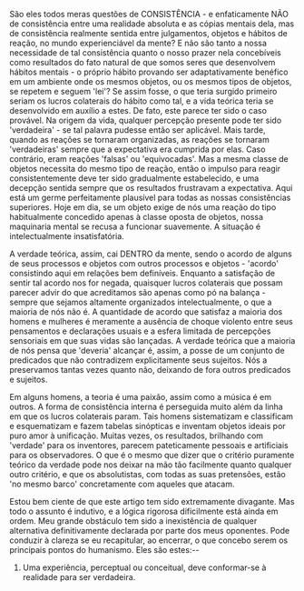 São eles todos meras questões de CONSISTÊNCIA - e enfaticamente NÃO de consistência entre uma realidade absoluta e as cópias mentais dela, mas de consistência realmente sentida entre julgamentos, objetos e hábitos de reação, no mundo experienciável da mente? E não são tanto a nossa necessidade de tal consistência quanto o nosso prazer nela concebíveis como resultados do fato natural de que somos seres que desenvolvem hábitos mentais - o próprio hábito provando ser adaptativamente benéfico em um ambiente onde os mesmos objetos, ou os mesmos tipos de objetos, se repetem e seguem 'lei'? Se assim fosse, o que teria surgido primeiro seriam os lucros colaterais do hábito como tal, e a vida teórica teria se desenvolvido em auxílio a estes. De fato, este parece ter sido o caso provável. Na origem da vida, qualquer percepção presente pode ter sido 'verdadeira' - se tal palavra pudesse então ser aplicável. Mais tarde, quando as reações se tornaram organizadas, as reações se tornaram 'verdadeiras' sempre que a expectativa era cumprida por elas. Caso contrário, eram reações 'falsas' ou 'equivocadas'. Mas a mesma classe de objetos necessita do mesmo tipo de reação, então o impulso para reagir consistentemente deve ter sido gradualmente estabelecido, e uma decepção sentida sempre que os resultados frustravam a expectativa. Aqui está um germe perfeitamente plausível para todas as nossas consistências superiores. Hoje em dia, se um objeto exige de nós uma reação do tipo habitualmente concedido apenas à classe oposta de objetos, nossa maquinaria mental se recusa a funcionar suavemente. A situação é intelectualmente insatisfatória.

A verdade teórica, assim, cai DENTRO da mente, sendo o acordo de alguns de seus processos e objetos com outros processos e objetos - 'acordo' consistindo aqui em relações bem definíveis. Enquanto a satisfação de sentir tal acordo nos for negada, quaisquer lucros colaterais que possam parecer advir do que acreditamos são apenas como pó na balança - sempre que sejamos altamente organizados intelectualmente, o que a maioria de nós não é. A quantidade de acordo que satisfaz a maioria dos homens e mulheres é meramente a ausência de choque violento entre seus pensamentos e declarações usuais e a esfera limitada de percepções sensoriais em que suas vidas são lançadas. A verdade teórica que a maioria de nós pensa que 'deveria' alcançar é, assim, a posse de um conjunto de predicados que não contradizem explicitamente seus sujeitos. Nós a preservamos tantas vezes quanto não, deixando de fora outros predicados e sujeitos.

Em alguns homens, a teoria é uma paixão, assim como a música é em outros. A forma de consistência interna é perseguida muito além da linha em que os lucros colaterais param. Tais homens sistematizam e classificam e esquematizam e fazem tabelas sinópticas e inventam objetos ideais por puro amor à unificação. Muitas vezes, os resultados, brilhando com 'verdade' para os inventores, parecem pateticamente pessoais e artificiais para os observadores. O que é o mesmo que dizer que o critério puramente teórico da verdade pode nos deixar na mão tão facilmente quanto qualquer outro critério, e que os absolutistas, com todas as suas pretensões, estão 'no mesmo barco' concretamente com aqueles que atacam.

Estou bem ciente de que este artigo tem sido extremamente divagante. Mas todo o assunto é indutivo, e a lógica rigorosa dificilmente está ainda em ordem. Meu grande obstáculo tem sido a inexistência de qualquer alternativa definitivamente declarada por parte dos meus oponentes. Pode conduzir à clareza se eu recapitular, ao encerrar, o que concebo serem os principais pontos do humanismo. Eles são estes:--

1. Uma experiência, perceptual ou conceitual, deve conformar-se à realidade para ser verdadeira.
